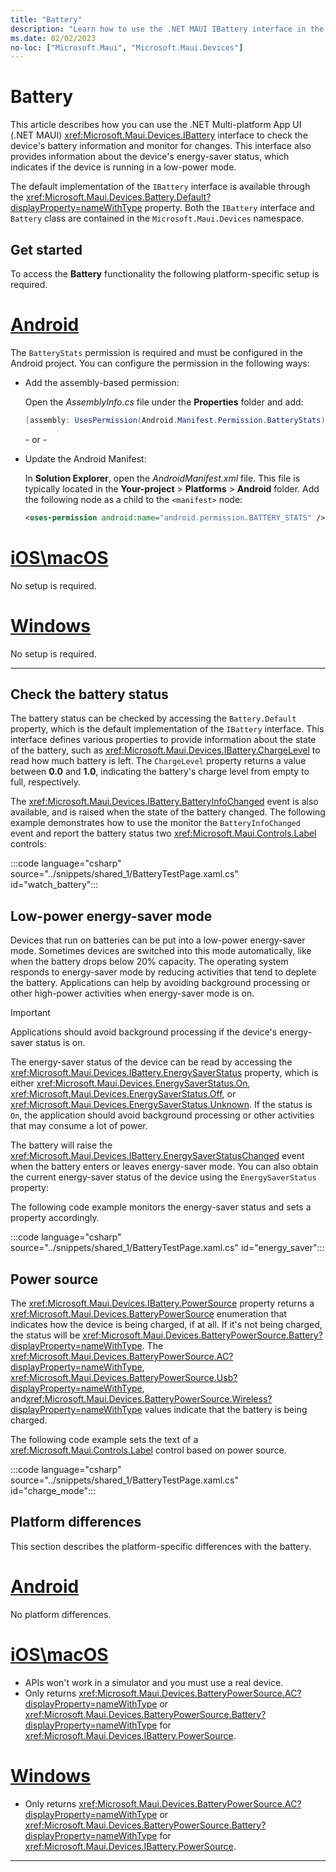 ```yaml
---
title: "Battery"
description: "Learn how to use the .NET MAUI IBattery interface in the Microsoft.Maui.Devices namespace. You can check the device's battery information and monitor for changes."
ms.date: 02/02/2023
no-loc: ["Microsoft.Maui", "Microsoft.Maui.Devices"]
---
```


# Battery

This article describes how you can use the .NET Multi-platform App UI (.NET MAUI) <xref:Microsoft.Maui.Devices.IBattery> interface to check the device's battery information and monitor for changes. This interface also provides information about the device's energy-saver status, which indicates if the device is running in a low-power mode.

The default implementation of the `IBattery` interface is available through the <xref:Microsoft.Maui.Devices.Battery.Default?displayProperty=nameWithType> property. Both the `IBattery` interface and `Battery` class are contained in the `Microsoft.Maui.Devices` namespace.

## Get started

To access the **Battery** functionality the following platform-specific setup is required.

<!-- markdownlint-disable MD025 -->
# [Android](#tab/android)

The `BatteryStats` permission is required and must be configured in the Android project. You can configure the permission in the following ways:

- Add the assembly-based permission:

  Open the _AssemblyInfo.cs_ file under the **Properties** folder and add:

  ```csharp
  [assembly: UsesPermission(Android.Manifest.Permission.BatteryStats)]
  ```

  \- or -

- Update the Android Manifest:

  In **Solution Explorer**, open the _AndroidManifest.xml_ file. This file is typically located in the **Your-project** > **Platforms** > **Android** folder. Add the following node as a child to the `<manifest>` node:

  ```xml
  <uses-permission android:name="android.permission.BATTERY_STATS" />
  ```

<!-- TODO not yet supported>
  \- or -

- Use the Android project properties:

  Right-click on the Android project and open the project's properties. Under _Android Manifest_ find the **Required permissions:** area and check the **Battery** permission. This will automatically update the _AndroidManifest.xml_ file.
-->

# [iOS\macOS](#tab/ios)

No setup is required.

# [Windows](#tab/windows)

No setup is required.

-----
<!-- markdownlint-enable MD025 -->

## Check the battery status

The battery status can be checked by accessing the `Battery.Default` property, which is the default implementation of the `IBattery` interface. This interface defines various properties to provide information about the state of the battery, such as <xref:Microsoft.Maui.Devices.IBattery.ChargeLevel> to read how much battery is left. The `ChargeLevel` property returns a value between **0.0** and **1.0**, indicating the battery's charge level from empty to full, respectively.

The <xref:Microsoft.Maui.Devices.IBattery.BatteryInfoChanged> event is also available, and is raised when the state of the battery changed. The following example demonstrates how to use the monitor the `BatteryInfoChanged` event and report the battery status two <xref:Microsoft.Maui.Controls.Label> controls:

:::code language="csharp" source="../snippets/shared_1/BatteryTestPage.xaml.cs" id="watch_battery":::

## Low-power energy-saver mode

Devices that run on batteries can be put into a low-power energy-saver mode. Sometimes devices are switched into this mode automatically, like when the battery drops below 20% capacity. The operating system responds to energy-saver mode by reducing activities that tend to deplete the battery. Applications can help by avoiding background processing or other high-power activities when energy-saver mode is on.

> [!IMPORTANT]
> Applications should avoid background processing if the device's energy-saver status is on.

The energy-saver status of the device can be read by accessing the <xref:Microsoft.Maui.Devices.IBattery.EnergySaverStatus> property, which is either <xref:Microsoft.Maui.Devices.EnergySaverStatus.On>, <xref:Microsoft.Maui.Devices.EnergySaverStatus.Off>, or <xref:Microsoft.Maui.Devices.EnergySaverStatus.Unknown>. If the status is `On`, the application should avoid background processing or other activities that may consume a lot of power.

The battery will raise the <xref:Microsoft.Maui.Devices.IBattery.EnergySaverStatusChanged> event when the battery enters or leaves energy-saver mode.
You can also obtain the current energy-saver status of the device using the `EnergySaverStatus` property:

The following code example monitors the energy-saver status and sets a property accordingly.

:::code language="csharp" source="../snippets/shared_1/BatteryTestPage.xaml.cs" id="energy_saver":::

## Power source

The <xref:Microsoft.Maui.Devices.IBattery.PowerSource> property returns a <xref:Microsoft.Maui.Devices.BatteryPowerSource> enumeration that indicates how the device is being charged, if at all. If it's not being charged, the status will be <xref:Microsoft.Maui.Devices.BatteryPowerSource.Battery?displayProperty=nameWithType>. The <xref:Microsoft.Maui.Devices.BatteryPowerSource.AC?displayProperty=nameWithType>, <xref:Microsoft.Maui.Devices.BatteryPowerSource.Usb?displayProperty=nameWithType>, and<xref:Microsoft.Maui.Devices.BatteryPowerSource.Wireless?displayProperty=nameWithType> values indicate that the battery is being charged.

The following code example sets the text of a <xref:Microsoft.Maui.Controls.Label> control based on power source.

:::code language="csharp" source="../snippets/shared_1/BatteryTestPage.xaml.cs" id="charge_mode":::

## Platform differences

This section describes the platform-specific differences with the battery.

<!-- markdownlint-disable MD025 -->
<!-- markdownlint-disable MD024 -->

# [Android](#tab/android)

No platform differences.

# [iOS\macOS](#tab/ios)

- APIs won't work in a simulator and you must use a real device.
- Only returns <xref:Microsoft.Maui.Devices.BatteryPowerSource.AC?displayProperty=nameWithType> or <xref:Microsoft.Maui.Devices.BatteryPowerSource.Battery?displayProperty=nameWithType> for <xref:Microsoft.Maui.Devices.IBattery.PowerSource>.

# [Windows](#tab/windows)

- Only returns <xref:Microsoft.Maui.Devices.BatteryPowerSource.AC?displayProperty=nameWithType> or <xref:Microsoft.Maui.Devices.BatteryPowerSource.Battery?displayProperty=nameWithType> for <xref:Microsoft.Maui.Devices.IBattery.PowerSource>.

-----

<!-- markdownlint-enable MD024 -->
<!-- markdownlint-enable MD025 -->
